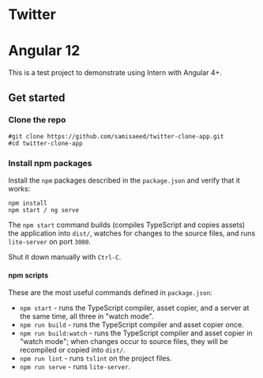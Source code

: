# Twitter
# Angular 12

This is a test project to demonstrate using Intern with Angular 4+.

## Get started

### Clone the repo

```shell
#git clone https://github.com/samisaeed/twitter-clone-app.git
#cd twitter-clone-app
```

### Install npm packages

Install the `npm` packages described in the `package.json` and verify that it works:

```shell
npm install
npm start / ng serve
```

The `npm start` command builds (compiles TypeScript and copies assets) the application into `dist/`, watches for changes to the source files, and runs `lite-server` on port `3000`.

Shut it down manually with `Ctrl-C`.

#### npm scripts

These are the most useful commands defined in `package.json`:

* `npm start` - runs the TypeScript compiler, asset copier, and a server at the same time, all three in "watch mode".
* `npm run build` - runs the TypeScript compiler and asset copier once.
* `npm run build:watch` - runs the TypeScript compiler and asset copier in "watch mode"; when changes occur to source files, they will be recompiled or copied into `dist/`.
* `npm run lint` - runs `tslint` on the project files.
* `npm run serve` - runs `lite-server`.
